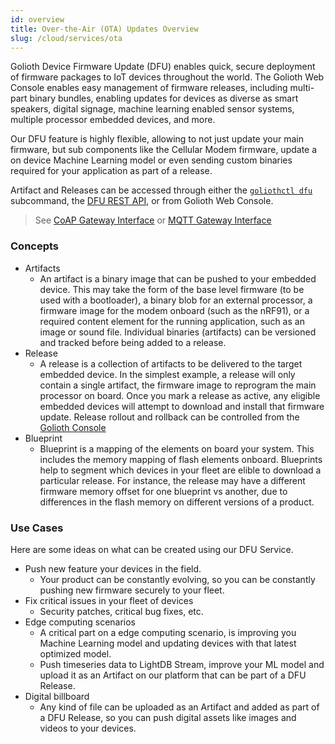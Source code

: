 ```yaml
---
id: overview
title: Over-the-Air (OTA) Updates Overview
slug: /cloud/services/ota
---
```


Golioth Device Firmware Update (DFU) enables quick, secure deployment of firmware packages to IoT devices throughout the world. The Golioth Web Console enables easy management of firmware releases, including multi-part binary bundles, enabling updates for devices as diverse as smart speakers, digital signage, machine learning enabled sensor systems, multiple processor embedded devices, and more.

Our DFU feature is highly flexible, allowing to not just update your main firmware, but sub components like the Cellular Modem firmware, update a on device Machine Learning model or even sending custom binaries required for your application as part of a release.

Artifact and Releases can be accessed through either the [`goliothctl dfu`](/reference/command-line-tools/goliothctl/goliothctl_dfu) subcommand, the [DFU REST API](/reference/rest-api/openapi), or from Golioth Web Console.

> See [CoAP Gateway Interface](/reference/protocols/coap/ota) or [MQTT Gateway Interface](/reference/protocols/mqtt/ota)

### Concepts

- Artifacts
  - An artifact is a binary image that can be pushed to your embedded device. This may take the form of the base level firmware (to be used with a bootloader), a binary blob for an external processor, a firmware image for the modem onboard (such as the nRF91), or a required content element for the running application, such as an image or sound file. Individual binaries (artifacts) can be versioned and tracked before being added to a release.
- Release
  - A release is a collection of artifacts to be delivered to the target embedded device. In the simplest example, a release will only contain a single artifact, the firmware image to reprogram the main processor on board. Once you mark a release as active, any eligible embedded devices will attempt to download and install that firmware update. Release rollout and rollback can be controlled from the [Golioth Console](https://console.golioth.io)
- Blueprint
  - Blueprint is a mapping of the elements on board your system. This includes the memory mapping of flash elements onboard. Blueprints help to segment which devices in your fleet are elible to download a particular release. For instance, the release may have a different firmware memory offset for one blueprint vs another, due to differences in the flash memory on different versions of a product.

### Use Cases

Here are some ideas on what can be created using our DFU Service.

- Push new feature your devices in the field.
  - Your product can be constantly evolving, so you can be constantly pushing new firmware securely to your fleet.
- Fix critical issues in your fleet of devices
  - Security patches, critical bug fixes, etc.
- Edge computing scenarios
  - A critical part on a edge computing scenario, is improving you Machine Learning model and updating devices with that latest optimized model.
  - Push timeseries data to LightDB Stream, improve your ML model and upload it as an Artifact on our platform that can be part of a DFU Release.
- Digital billboard
  - Any kind of file can be uploaded as an Artifact and added as part of a DFU Release, so you can push digital assets like images and videos to your devices.
